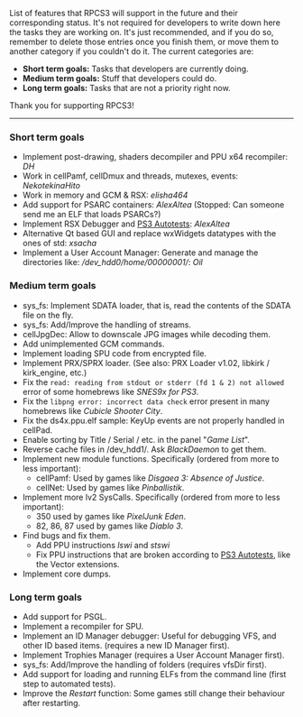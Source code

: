 List of features that RPCS3 will support in the future and their corresponding status. It's not required for developers to write down here the tasks they are working on. It's just recommended, and if you do so, remember to delete those entries once you finish them, or move them to another category if you couldn't do it. The current categories are:
* **Short term goals:** Tasks that developers are currently doing.
* **Medium term goals:** Stuff that developers could do.
* **Long term goals:** Tasks that are not a priority right now.

Thank you for supporting RPCS3!

***
### Short term goals
* Implement post-drawing, shaders decompiler and PPU x64 recompiler: _DH_
* Work in cellPamf, cellDmux and threads, mutexes, events: _NekotekinaHito_
* Work in memory and GCM & RSX: _elisha464_
* Add support for PSARC containers: _AlexAltea_ (Stopped: Can someone send me an ELF that loads PSARCs?)
* Implement RSX Debugger and [PS3 Autotests](https://github.com/DHrpcs3/ps3autotests/): _AlexAltea_
* Alternative Qt based GUI and replace wxWidgets datatypes with the ones of std: _xsacha_
* Implement a User Account Manager: Generate and manage the directories like: */dev\_hdd0/home/00000001/*: _Oil_


### Medium term goals
* sys_fs: Implement SDATA loader, that is, read the contents of the SDATA file on the fly.
* sys_fs: Add/Improve the handling of streams.
* cellJpgDec: Allow to downscale JPG images while decoding them.
* Add unimplemented GCM commands.
* Implement loading SPU code from encrypted file.
* Implement PRX/SPRX loader. (See also: PRX Loader v1.02, libkirk / kirk_engine, etc.)
* Fix the `read: reading from stdout or stderr (fd 1 & 2) not allowed` error of some homebrews like _SNES9x for PS3_.
* Fix the `libpng error: incorrect data check` error present in many homebrews like _Cubicle Shooter City_.
* Fix the ds4x.ppu.elf sample: KeyUp events are not properly handled in cellPad.
* Enable sorting by Title / Serial / etc. in the panel "_Game List_".
* Reverse cache files in /dev_hdd1/. Ask _BlackDaemon_ to get them.
* Implement new module functions. Specifically (ordered from more to less important):
    * cellPamf: Used by games like _Disgaea 3: Absence of Justice_.
    * cellNet: Used by games like _Pinballistik_.
* Implement more lv2 SysCalls. Specifically (ordered from more to less important):
    * 350 used by games like _PixelJunk Eden_.
    * 82, 86, 87 used by games like _Diablo 3_.
* Find bugs and fix them.
    * Add PPU instructions _lswi_ and _stswi_
    * Fix PPU instructions that are broken according to [PS3 Autotests](https://github.com/DHrpcs3/ps3autotests/), like the Vector extensions.
* Implement core dumps.


### Long term goals
* Add support for PSGL.
* Implement a recompiler for SPU.
* Implement an ID Manager debugger: Useful for debugging VFS, and other ID based items. (requires a new ID Manager first).
* Implement Trophies Manager (requires a User Account Manager first).
* sys_fs: Add/Improve the handling of folders (requires vfsDir first).
* Add support for loading and running ELFs from the command line (first step to automated tests).
* Improve the _Restart_ function: Some games still change their behaviour after restarting.